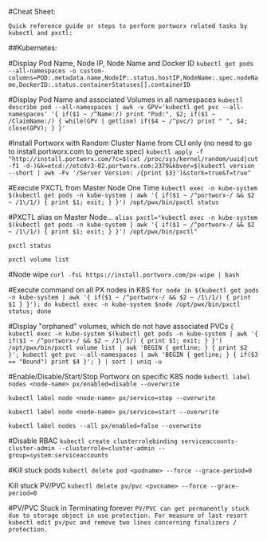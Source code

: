 #Cheat Sheet:

    Quick reference guide or steps to perform portworx related tasks by kubectl and pxctl:

##Kubernetes:

#Display Pod Name, Node IP, Node Name and Docker ID
`kubectl get pods --all-namespaces -o custom-columns=POD:.metadata.name,NodeIP:.status.hostIP,NodeName:.spec.nodeName,DockerID:.status.containerStatuses[].containerID`

#Display Pod Name and associated Volumes in all namespaces
`kubectl describe pod --all-namespaces | awk -v GPV='kubectl get pvc --all-namespaces' '{ if($1 ~ /^Name:/) print "Pod:", $2; if($1 ~ /ClaimName:/) { while(GPV | getline) if($4 ~ /^pvc/) print " ", $4; close(GPV); } }'`

#Install Portworx with Random Cluster Name from CLI only (no need to go to install.portworx.com to generate spec)
`kubectl apply -f "http://install.portworx.com/?c=$(cat /proc/sys/kernel/random/uuid|cut -f1 -d-)&k=etcd://etcdv3-02.portworx.com:2379&kbver=$(kubectl version --short | awk -Fv '/Server Version: /{print $3}')&stork=true&f=true"`

#Execute PXCTL from Master Node One Time
`kubectl exec -n kube-system $(kubectl get pods -n kube-system | awk '{ if($1 ~ /^portworx-/ && $2 ~ /1\/1/) { print $1; exit; } }') /opt/pwx/bin/pxctl status`

#PXCTL alias on Master Node...
`alias pxctl="kubectl exec -n kube-system $(kubectl get pods -n kube-system | awk '{ if($1 ~ /^portworx-/ && $2 ~ /1\/1/) { print $1; exit; } }') /opt/pwx/bin/pxctl"`

`pxctl status`

`pxctl volume list`

#Node wipe
`curl -fsL https://install.portworx.com/px-wipe | bash`

#Execute command on all PX nodes in K8S
`for node in $(kubectl get pods -n kube-system | awk '{ if($1 ~ /^portworx-/ && $2 ~ /1\/1/) { print $1 } }'); do kubectl exec -n kube-system $node /opt/pwx/bin/pxctl status; done`

#Display "orphaned" volumes, which do not have associated PVCs
`{ kubectl exec -n kube-system $(kubectl get pods -n kube-system | awk '{ if($1 ~ /^portworx-/ && $2 ~ /1\/1/) { print $1; exit; } }') /opt/pwx/bin/pxctl volume list | awk 'BEGIN { getline; } { print $2 }'; kubectl get pvc --all-namespaces | awk 'BEGIN { getline; } { if($3 == "Bound") print $4 }'; } | sort | uniq -u`

#Enable/Disable/Start/Stop Portworx on specific K8S node
`kubectl label nodes <node-name> px/enabled=disable --overwrite`

`kubectl label node <node-name> px/service=stop --overwrite`

`kubectl label node <node-name> px/service=start --overwrite`

`kubectl label nodes --all px/enabled=false --overwrite`

#Disable RBAC
`kubectl create clusterrolebinding serviceaccounts-cluster-admin --clusterrole=cluster-admin --group=system:serviceaccounts`

#Kill stuck pods
`kubectl delete pod <podname> --force --grace-period=0`

Kill stuck PV/PVC
`kubectl delete pv/pvc <pvcname> --force --grace-period=0`

#PV/PVC Stuck in Terminating forever
`PV/PVC can get permanently stuck due to storage object in use protection. For measure of last resort kubectl edit pv/pvc and remove two lines concerning finalizers / protection.`
